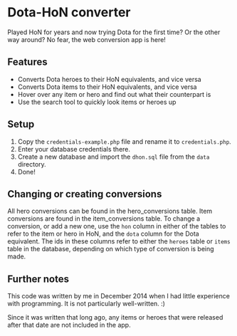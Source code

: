 # Dota-HoN converter
Played HoN for years and now trying Dota for the first time? Or the other way around? No fear, the web conversion app is here!

## Features
* Converts Dota heroes to their HoN equivalents, and vice versa
* Converts Dota items to their HoN equivalents, and vice versa
* Hover over any item or hero and find out what their counterpart is
* Use the search tool to quickly look items or heroes up

## Setup
1. Copy the `credentials-example.php` file and rename it to `credentials.php`.
2. Enter your database credentials there.
3. Create a new database and import the `dhon.sql` file from the `data` directory.
4. Done!

## Changing or creating conversions
All hero conversions can be found in the hero_conversions table. Item conversions are found in the item_conversions table.
To change a conversion, or add a new one, use the `hon` column in either of the tables to refer to the item or hero in HoN, and the `dota` column for the Dota equivalent. The ids in these columns refer to either the `heroes` table or `items` table in the database, depending on which type of conversion is being made.

## Further notes
This code was written by me in December 2014 when I had little experience with programming. It is not particularly well-written. :)

Since it was written that long ago, any items or heroes that were released after that date are not included in the app.
